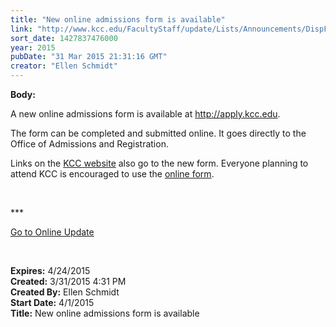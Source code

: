 ```yaml
---
title: "New online admissions form is available"
link: "http://www.kcc.edu/FacultyStaff/update/Lists/Announcements/DispForm.aspx?ID=1870"
sort_date: 1427837476000
year: 2015
pubDate: "31 Mar 2015 21:31:16 GMT"
creator: "Ellen Schmidt"
---
```


<div><b>Body:</b> <div class="ExternalClassE6F5B152D4A34EA3AF45CD41474104E5"><p>​A new online admissions form is available at <a href="http://apply.kcc.edu/">http://apply.kcc.edu</a>.</p>
<p>The form can be completed and submitted online. It goes directly to the Office of Admissions and Registration.</p>
<p>Links on the <a href="/">KCC website</a> also go to the new form. Everyone planning to attend KCC is encouraged to use the <a href="http://apply.kcc.edu/">online form</a>.</p>
<p> </p>
<p>***</p>
<p><a href="/update">Go to Online Update</a></p>
<p> </p></div></div>
<div><b>Expires:</b> 4/24/2015</div>
<div><b>Created:</b> 3/31/2015 4:31 PM</div>
<div><b>Created By:</b> Ellen Schmidt</div>
<div><b>Start Date:</b> 4/1/2015</div>
<div><b>Title:</b> New online admissions form is available</div>
